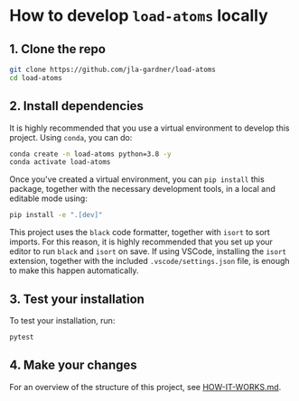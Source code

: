 # How to develop `load-atoms` locally

## 1. Clone the repo

```bash
git clone https://github.com/jla-gardner/load-atoms
cd load-atoms
```

## 2. Install dependencies

It is highly recommended that you use a virtual environment to develop this project.
Using `conda`, you can do:

```bash
conda create -n load-atoms python=3.8 -y
conda activate load-atoms
```

Once you've created a virtual environment, you can `pip install` this package, together with the necessary development tools, in a local and editable mode using:

```bash
pip install -e ".[dev]"
```

This project uses the `black` code formatter, together with `isort` to sort imports.
For this reason, it is highly recommended that you set up your editor to run `black` and `isort` on save. If using VSCode, installing the `isort` extension, together with the included `.vscode/settings.json` file, is enough to make this happen automatically.

## 3. Test your installation

To test your installation, run:

```bash
pytest
```

## 4. Make your changes

For an overview of the structure of this project, see [HOW-IT-WORKS.md](HOW-IT-WORKS.md).
